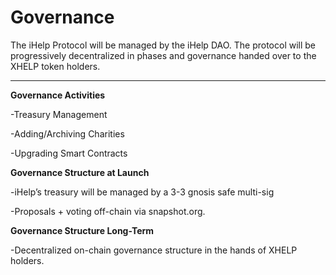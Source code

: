 # Governance

The iHelp Protocol will be managed by the iHelp DAO. The protocol will be progressively decentralized in phases and governance handed over to the XHELP token holders.

****

**Governance Activities**&#x20;

\-Treasury Management

\-Adding/Archiving Charities

\-Upgrading Smart Contracts&#x20;





**Governance Structure at Launch**&#x20;

\-iHelp’s treasury will be managed by a 3-3 gnosis safe multi-sig

\-Proposals + voting off-chain via snapshot.org.





**Governance Structure Long-Term**

\-Decentralized on-chain governance structure in the hands of XHELP holders.&#x20;



##
